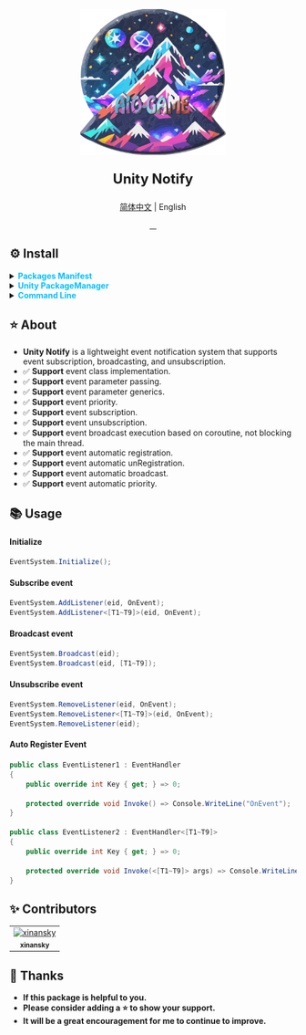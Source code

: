 <p align="center"> 
<img src="RES/Logo.svg" width="256" height="256" alt="https://github.com/AIO-GAME"> 
</p>
<p align="center" style="font-size: 24px;"> 
<b>Unity Notify</b>
</p>
<p align="center"><a href="README_EN.md">简体中文</a> | English</p>
<p align="center">
<a href="https://github.com/AIO-GAME/Unity.Notify/security/policy"> 
<img alt="" src="https://img.shields.io/github/package-json/unity/AIO-GAME/Unity.Notify"> 
</a>
<a href="https://github.com/AIO-Game/Unity.Notify">
<img src="https://img.shields.io/github/license/AIO-Game/Unity.Notify" alt=""/>
</a>
<a href="https://github.com/AIO-Game/Unity.Notify">
<img src="https://img.shields.io/github/languages/code-size/AIO-Game/Unity.Notify?label=size" alt=""/>
</a>
<a href="https://openupm.com/packages/com.aio.notify/">
<img src="https://img.shields.io/npm/v/com.aio.notify?label=openupm&amp;registry_uri=https://package.openupm.com" alt=""/>
</a>
</p>

## ⚙ Install

<details>
<summary>
<span style="color: deepskyblue; "><b>Packages Manifest</b></span>
</summary>

````json
{
  "dependencies": {
    "com.aio.notify": "latest"
  },
  "scopedRegistries": [
    {
      "name": "package.openupm.com",
      "url": "https://package.openupm.com",
      "scopes": [
        "com.aio.notify"
      ]
    }
  ]
}
````

</details>

<details>
<summary>
<span style="color: deepskyblue; "><b>Unity PackageManager</b></span>
</summary>

> open upm *Chinese Version*

~~~
Name: package.openupm.cn
URL: https://package.openupm.cn
Scope(s): com.aio.notify
~~~

> open upm *International Version*

~~~
Name: package.openupm.com
URL: https://package.openupm.com
Scope(s): com.aio.notify
~~~

</details>

<details>
<summary>
<span style="color: deepskyblue; "><b>Command Line</b></span>
</summary>

> open *upm-cli*

~~~
openupm add com.aio.notify
~~~

</details>

## ⭐ About

- **Unity Notify** is a lightweight event notification system that supports event subscription, broadcasting, and unsubscription.
- ✅ **Support** event class implementation.
- ✅ **Support** event parameter passing.
- ✅ **Support** event parameter generics.
- ✅ **Support** event priority.
- ✅ **Support** event subscription.
- ✅ **Support** event unsubscription.
- ✅ **Support** event broadcast execution based on coroutine, not blocking the main thread.
- ✅ **Support** event automatic registration.
- ✅ **Support** event automatic unRegistration.
- ✅ **Support** event automatic broadcast.
- ✅ **Support** event automatic priority.

## 📚 Usage

<h4>Initialize</h4>

```csharp 
EventSystem.Initialize();
``` 

<h4>Subscribe event</h4>

```csharp
EventSystem.AddListener(eid, OnEvent);
EventSystem.AddListener<[T1~T9]>(eid, OnEvent);
``` 

<h4>Broadcast event</h4>

```csharp
EventSystem.Broadcast(eid);
EventSystem.Broadcast(eid, [T1~T9]);
```  

<h4>Unsubscribe event</h4>

```csharp
EventSystem.RemoveListener(eid, OnEvent);
EventSystem.RemoveListener<[T1~T9]>(eid, OnEvent);
EventSystem.RemoveListener(eid);
```  

<h4>Auto Register Event</h4>

```csharp
public class EventListener1 : EventHandler
{
    public override int Key { get; } => 0;
    
    protected override void Invoke() => Console.WriteLine("OnEvent");
}

public class EventListener2 : EventHandler<[T1~T9]>
{
    public override int Key { get; } => 0;
    
    protected override void Invoke(<[T1~T9]> args) => Console.WriteLine("OnEvent");
}

``` 

## ✨ Contributors

<!-- readme: collaborators,contributors -start -->
<table>
	<tbody>
		<tr>
            <td align="center">
                <a href="https://github.com/xinansky">
                    <img src="https://avatars.githubusercontent.com/u/45371089?v=4" width="64;" alt="xinansky"/>
                    <br />
                    <sub><b>xinansky</b></sub>
                </a>
            </td>
		</tr>
	<tbody>
</table>
<!-- readme: collaborators,contributors -end -->

## 📢 Thanks

- **If this package is helpful to you.**
- **Please consider adding a ⭐ to show your support.**
- **It will be a great encouragement for me to continue to improve.**